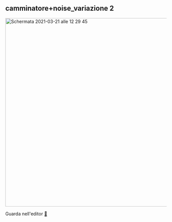 ## camminatore+noise_variazione 2

<img width="588" alt="Schermata 2021-03-21 alle 12 29 45" src="https://user-images.githubusercontent.com/63911437/111903201-5a742300-8a41-11eb-9da4-3289ad8c955b.png">

Guarda nell'editor [👾](https://editor.p5js.org/lfaraci/sketches/sVwutGDps)
